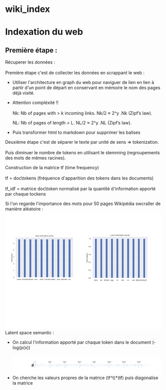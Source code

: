 # wiki_index

Indexation du web 
=================

Première étape :
---------------

Récuperer les données :  </br>   
Première étape c'est de collecter les données en scrappant le web :</br>   
- Utiliser l'architecture en graph du web pour naviguer de lien en lien à partir d'un point de départ en conservant en mémoire le nom des pages déjà visité.</br>   
- Attention compléxité !!  </br>   
    Nk: Nb of pages with > k incoming links. Nk/2 ≈ 2^y .Nk (Zipf’s law).</br>   

    NL: Nb of pages of length > L. NL/2 ≈ 2^y .NL (Zipf’s law).   </br>     
- Puis transformer html to markdown pour supprimer les balises  </br>    


Deuxième étape c'est de séparer le texte par unité de sens => tokenization. </br>   
Puis diminuer le nombre de tokens en utilisant le stemming (regroupements des mots de mêmes racines).</br>   


Construction de la matrice tf (time frequency)</br>   
tf = doc\tokens (fréquence d'apparition des tokens dans les documents)</br>      
tf_idf = matrice doc\token normalisé par la quantité d'information apporté par chaque tockens  </br>    

Si l'on regarde l'importance des mots pour 50 pages Wikipédia swcraller de manière aléatoire : </br>
![words](img/inforrmations.png)</br>
Latent space semantic :  </br>   
- On calcul l'information apporté par chaque token dans le document (-log(p(x))</br>   
![matrix](/matrix.png)
- On cherche les valeurs propres de la matrice (tf^t)*(tf) puis diagonalise la matrice </br> 

